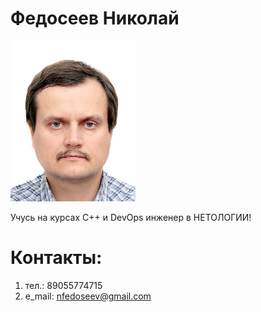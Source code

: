 # Федосеев Николай

<img src="image.png" alt="drawing" width="200"/>

Учусь на курсах С++ и DevOps инженер в НЕТОЛОГИИ!

# Контакты:
1. тел.: 89055774715
2. e_mail: nfedoseev@gmail.com

